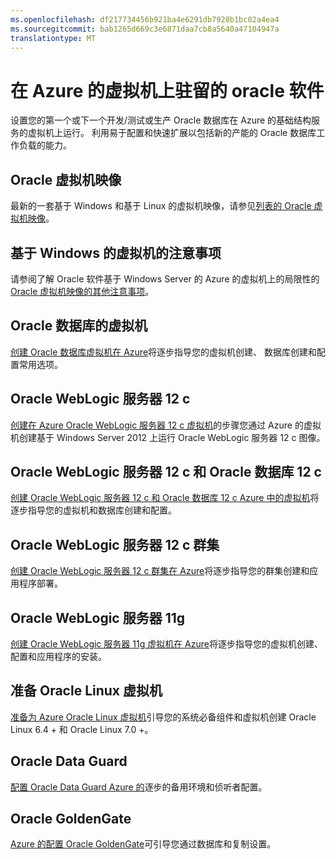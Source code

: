 ```yaml
---
ms.openlocfilehash: df217734456b921ba4e6291db7928b1bc02a4ea4
ms.sourcegitcommit: bab1265d669c3e6871daa7cb8a5640a47104947a
translationtype: MT
---
```

<properties
    pageTitle="在 Azure 的虚拟机上驻留的 oracle 软件"
    description="获取描述如何设置基于 Windows 或基于 Linux 的 Azure 的虚拟机上的 Oracle 软件的关键主题。"
    services="virtual-machines"
    documentationCenter=""
    authors="JoeDavies-MSFT"
    manager="timlt"
    editor=""
    tags="azure-service-management"/>

<tags
    ms.service="virtual-machines"
    ms.workload="infrastructure-services"
    ms.tgt_pltfrm="na"
    ms.devlang="na"
    ms.topic="article"
    ms.date="07/09/2015"
    ms.author="josephd"/>

# 在 Azure 的虚拟机上驻留的 oracle 软件

设置您的第一个或下一个开发/测试或生产 Oracle 数据库在 Azure 的基础结构服务的虚拟机上运行。 利用易于配置和快速扩展以包括新的产能的 Oracle 数据库工作负载的能力。

## Oracle 虚拟机映像

最新的一套基于 Windows 和基于 Linux 的虚拟机映像，请参见[列表的 Oracle 虚拟机映像](virtual-machines-oracle-list-oracle-virtual-machine-images.md)。

## 基于 Windows 的虚拟机的注意事项

请参阅了解 Oracle 软件基于 Windows Server 的 Azure 的虚拟机上的局限性的[Oracle 虚拟机映像的其他注意事项](virtual-machines-miscellaneous-considerations-oracle-virtual-machine-images.md)。

## Oracle 数据库的虚拟机

[创建 Oracle 数据库虚拟机在 Azure](virtual-machines-creating-oracle-database-virtual-machine.md)将逐步指导您的虚拟机创建、 数据库创建和配置常用选项。

## Oracle WebLogic 服务器 12 c

[创建在 Azure Oracle WebLogic 服务器 12 c 虚拟机](virtual-machines-creating-oracle-weblogic-server-12c-virtual-machine.md)的步骤您通过 Azure 的虚拟机创建基于 Windows Server 2012 上运行 Oracle WebLogic 服务器 12 c 图像。

## Oracle WebLogic 服务器 12 c 和 Oracle 数据库 12 c

[创建 Oracle WebLogic 服务器 12 c 和 Oracle 数据库 12 c Azure 中的虚拟机](virtual-machines-creating-oracle-weblogic-server-12c-oracle-database-12c-virtual-machine.md)将逐步指导您的虚拟机和数据库创建和配置。

## Oracle WebLogic 服务器 12 c 群集

[创建 Oracle WebLogic 服务器 12 c 群集在 Azure](virtual-machines-creating-oracle-weblogic-server-12c-cluster.md)将逐步指导您的群集创建和应用程序部署。

## Oracle WebLogic 服务器 11g

[创建 Oracle WebLogic 服务器 11g 虚拟机在 Azure](virtual-machines-creating-oracle-weblogic-server-11g-virtual-machine.md)将逐步指导您的虚拟机创建、 配置和应用程序的安装。

## 准备 Oracle Linux 虚拟机

[准备为 Azure Oracle Linux 虚拟机](virtual-machines-prepare-oracle-linux-virtual-machine.md)引导您的系统必备组件和虚拟机创建 Oracle Linux 6.4 + 和 Oracle Linux 7.0 +。

## Oracle Data Guard

[配置 Oracle Data Guard Azure 的](virtual-machines-configuring-oracle-data-guard.md)逐步的备用环境和侦听者配置。

## Oracle GoldenGate

[Azure 的配置 Oracle GoldenGate](virtual-machines-configuring-oracle-goldengate.md)可引导您通过数据库和复制设置。
